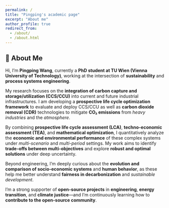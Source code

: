 ```yaml
---
permalink: /
title: "Pingping's academic page"
excerpt: "About me"
author_profile: true
redirect_from: 
  - /about/
  - /about.html
---
```


## 🌱 About Me

Hi, I’m **Pingping Wang**, currently a **PhD student at TU Wien (Vienna University of Technology)**, working at the intersection of **sustainability** and **process systems engineering**.

My research focuses on the **integration of carbon capture and storage/utilization (CCS/CCU)** into current and future industrial infrastructures. I am developing a **prospective life cycle optimization framework** to evaluate and deploy CCS/CCU as well as **carbon dioxide removal (CDR)** technologies to mitigate **CO₂ emissions** from *heavy industries* and the *atmosphere*.

By combining **prospective life cycle assessment (LCA)**, **techno-economic assessment (TEA)**, and **mathematical optimization**, I quantitatively analyze the **economic and environmental performance** of these complex systems under *multi-scenario* and *multi-period* settings. My work aims to identify **trade-offs between multi-objectives** and explore **robust and optimal solutions** under deep uncertainty.

Beyond engineering, I’m deeply curious about the **evolution and comparison of socio-economic systems** and **human behavior**, as these help me better understand **fairness in decarbonization** and *sustainable development*. 

I’m a strong supporter of **open-source projects** in **engineering**, **energy transition**, and **climate justice**—and I’m continuously learning how to **contribute to the open-source community**.





